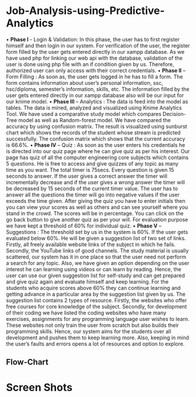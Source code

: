 # Job-Analysis-using-Predictive-Analytics
•	**Phase I** - Login & Validation: In this phase, the user has to first register himself and then login in our system. For verification of the user, the register form filled by the user gets entered directly in our xampp database. As we have used php for linking our web api with the database, validation of the user is done using php file with an if condition given by us. Therefore, authorized user can only access with their correct credentials.
•	**Phase II** – Form Filling : As soon as, the user gets logged in he has to fill a form. The form contains information about user’s personal information, ssc, hsc/diploma, semester’s information, skills, etc. The information filled by the user gets entered directly in our xampp database also will be our input for our knime model.
•	**Phase III** – Analytics : The data is feed into the model as tables. The data is mined, analyzed and visualized using Knime Analytics Tool. We have used a comparative study model which compares Decision-Tree model as well as Random-forest model. We have compared the accuracy by using confusion matrix. The result is visualized using sunburst chart which shows the records of the student whose stream is predicted successfully. The confusion matrix which shows that the current accuracy is 66.6%.
•	**Phase IV** – Quiz : As soon as the user enters his credentials he is directed into our quiz page where he can give quiz as per his interest. Our page has quiz of all the computer engineering core subjects which contains 5 questions. He is free to access and give quizzes of any topic as many time as you want. The total timer is 75secs. Every question is given 15 seconds to answer. If the user gives a correct answer the timer will incrementally decrease and if the user gives a wrong answer the timer will be decreased by 15 seconds of the current timer value. The user has to answer all the questions the timer will go into negative values if the user exceeds the time given. After giving the quiz you have to enter initials then you can view your scores as well as others and can see yourself where you stand in the crowd. The scores will be in percentage. You can click on the go back button to give another quiz as per your will. For evaluation purpose we have kept a threshold of 60% for individual quiz.
•	**Phase V** – Suggestions :  The threshold set by us in the system is 60%. If the user gets evaluated below 60%. He will be given a suggestion list of two set of links. Firstly, all freely available website links of the subject in which he fails. Secondly, the YouTube links of good channels. The study material is usually scattered, our system has it in one place so that the user need not perform a search for any topic. Also, we have given an option depending on the user interest he can learning using videos or can learn by reading. Hence, the user can use our given suggestion list for self-study and can get prepared and give quiz again and evaluate himself and keep learning.
For the students who acquire scores above 60% they can continue learning and getting advance in a particular area by the suggestion list given by us. The suggestion list contains 2 types of resource. Firstly, the websites who offer free courses for core knowledge of the subject. Secondly, for development of their coding we have listed the coding websites who have many exercises, assignments for any programming language user wishes to learn. These websites not only train the user from scratch but also builds their programming skills. Hence, our system aims for the students over all development and pushes them to keep learning more. Also, keeping in mind the user’s faults and errors opens a lot of resources and option to explore.

## Flow-Chart

# Screen Shots
